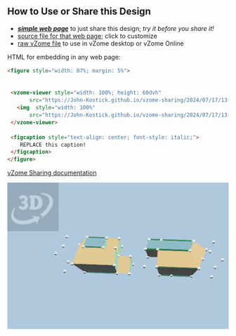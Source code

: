 
## How to Use or Share this Design

 - [***simple web page***](<https://John-Kostick.github.io/vzome-sharing/2024/07/17/13-24-28-Triamond-Trivets/>) to just share this design; *try it before you share it!*
 - [source file for that web page](<https://github.com/John-Kostick/vzome-sharing/edit/main/2024/07/17/13-24-28-Triamond-Trivets/index.md>); click to customize
 - [raw vZome file](<https://raw.githubusercontent.com/John-Kostick/vzome-sharing/main/2024/07/17/13-24-28-Triamond-Trivets/Triamond-Trivets.vZome>) to use in vZome desktop or vZome Online
 
 HTML for embedding in any web page:
 ```html
<figure style="width: 87%; margin: 5%">
  
  
  <vzome-viewer style="width: 100%; height: 60dvh" 
        src="https://John-Kostick.github.io/vzome-sharing/2024/07/17/13-24-28-Triamond-Trivets/Triamond-Trivets.vZome" >
    <img  style="width: 100%"
        src="https://John-Kostick.github.io/vzome-sharing/2024/07/17/13-24-28-Triamond-Trivets/Triamond-Trivets.png" >
  </vzome-viewer>

  <figcaption style="text-align: center; font-style: italic;">
     REPLACE this caption!
  </figcaption>
</figure>

 ```

[vZome Sharing documentation](https://vzome.github.io/vzome/sharing.html#how-it-works)

![Image](<Triamond-Trivets.png>)

